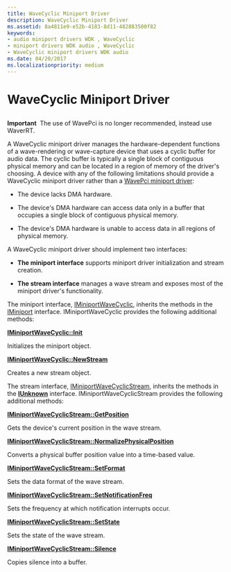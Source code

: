 ```yaml
---
title: WaveCyclic Miniport Driver
description: WaveCyclic Miniport Driver
ms.assetid: 8a4811e9-e52b-4183-8d11-482883500f82
keywords:
- audio miniport drivers WDK , WaveCyclic
- miniport drivers WDK audio , WaveCyclic
- WaveCyclic miniport drivers WDK audio
ms.date: 04/20/2017
ms.localizationpriority: medium
---
```


# WaveCyclic Miniport Driver


## <span id="wavecyclic_miniport_driver"></span><span id="WAVECYCLIC_MINIPORT_DRIVER"></span>


**Important**  The use of WavePci is no longer recommended, instead use WaverRT.

 

A WaveCyclic miniport driver manages the hardware-dependent functions of a wave-rendering or wave-capture device that uses a cyclic buffer for audio data. The cyclic buffer is typically a single block of contiguous physical memory and can be located in a region of memory of the driver's choosing. A device with any of the following limitations should provide a WaveCyclic miniport driver rather than a [WavePci miniport driver](wavepci-miniport-driver.md):

-   The device lacks DMA hardware.

-   The device's DMA hardware can access data only in a buffer that occupies a single block of contiguous physical memory.

-   The device's DMA hardware is unable to access data in all regions of physical memory.

A WaveCyclic miniport driver should implement two interfaces:

-   **The miniport interface** supports miniport driver initialization and stream creation.

-   **The stream interface** manages a wave stream and exposes most of the miniport driver's functionality.

The miniport interface, [IMiniportWaveCyclic](https://docs.microsoft.com/windows-hardware/drivers/ddi/portcls/nn-portcls-iminiportwavecyclic), inherits the methods in the [IMiniport](https://docs.microsoft.com/windows-hardware/drivers/ddi/portcls/nn-portcls-iminiport) interface. IMiniportWaveCyclic provides the following additional methods:

[**IMiniportWaveCyclic::Init**](https://docs.microsoft.com/windows-hardware/drivers/ddi/portcls/nf-portcls-iminiportwavecyclic-init)

Initializes the miniport object.

[**IMiniportWaveCyclic::NewStream**](https://docs.microsoft.com/windows-hardware/drivers/ddi/portcls/nf-portcls-iminiportwavecyclic-newstream)

Creates a new stream object.

The stream interface, [IMiniportWaveCyclicStream](https://docs.microsoft.com/windows-hardware/drivers/ddi/portcls/nn-portcls-iminiportwavecyclicstream), inherits the methods in the [**IUnknown**](https://docs.microsoft.com/windows/desktop/api/unknwn/nn-unknwn-iunknown) interface. IMiniportWaveCyclicStream provides the following additional methods:

[**IMiniportWaveCyclicStream::GetPosition**](https://docs.microsoft.com/windows-hardware/drivers/ddi/portcls/nf-portcls-iminiportwavecyclicstream-getposition)

Gets the device's current position in the wave stream.

[**IMiniportWaveCyclicStream::NormalizePhysicalPosition**](https://docs.microsoft.com/windows-hardware/drivers/ddi/portcls/nf-portcls-iminiportwavecyclicstream-normalizephysicalposition)

Converts a physical buffer position value into a time-based value.

[**IMiniportWaveCyclicStream::SetFormat**](https://docs.microsoft.com/windows-hardware/drivers/ddi/portcls/nf-portcls-iminiportwavecyclicstream-setformat)

Sets the data format of the wave stream.

[**IMiniportWaveCyclicStream::SetNotificationFreq**](https://docs.microsoft.com/windows-hardware/drivers/ddi/portcls/nf-portcls-iminiportwavecyclicstream-setnotificationfreq)

Sets the frequency at which notification interrupts occur.

[**IMiniportWaveCyclicStream::SetState**](https://docs.microsoft.com/windows-hardware/drivers/ddi/portcls/nf-portcls-iminiportwavecyclicstream-setstate)

Sets the state of the wave stream.

[**IMiniportWaveCyclicStream::Silence**](https://docs.microsoft.com/windows-hardware/drivers/ddi/portcls/nf-portcls-iminiportwavecyclicstream-silence)

Copies silence into a buffer.
 

 





